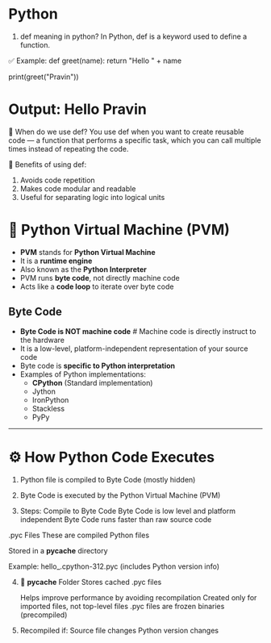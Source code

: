 ﻿# Python

1. def meaning in python?
   In Python, def is a keyword used to define a function.

✅ Example:
def greet(name):
return "Hello " + name

print(greet("Pravin"))

# Output: Hello Pravin

📌 When do we use def?
You use def when you want to create reusable code — a function that performs a specific task, which you can call multiple times instead of repeating the code.

🔁 Benefits of using def:

1. Avoids code repetition
2. Makes code modular and readable
3. Useful for separating logic into logical units

# 🐍 Python Virtual Machine (PVM)

- **PVM** stands for **Python Virtual Machine**
- It is a **runtime engine**
- Also known as the **Python Interpreter**
- PVM runs **byte code**, not directly machine code
- Acts like a **code loop** to iterate over byte code

## Byte Code

- **Byte Code is NOT machine code** # Machine code is directly instruct to the hardware
- It is a low-level, platform-independent representation of your source code
- Byte code is **specific to Python interpretation**
- Examples of Python implementations:
  - **CPython** (Standard implementation)
  - Jython
  - IronPython
  - Stackless
  - PyPy

---

# ⚙️ How Python Code Executes

1. Python file is compiled to Byte Code (mostly hidden)
2. Byte Code is executed by the Python Virtual Machine (PVM)

3. Steps:
   Compile to Byte Code
   Byte Code is low level and platform independent
   Byte Code runs faster than raw source code

.pyc Files
These are compiled Python files

Stored in a **pycache** directory

Example: hello_.cpython-312.pyc (includes Python version info)

4. 📁 **pycache** Folder
   Stores cached .pyc files

   Helps improve performance by avoiding recompilation
   Created only for imported files, not top-level files
   .pyc files are frozen binaries (precompiled)

5. Recompiled if:
   Source file changes
   Python version changes
